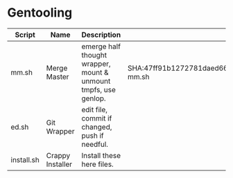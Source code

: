 # Gentooling
Script | Name | Description | Checksums
------ | ---- | ----------- | ---------
mm.sh | Merge Master | emerge half thought wrapper, mount & unmount tmpfs, use genlop. | SHA:47ff91b1272781daed6625c8d9cc45184c4b0448853b4a164bb62b916b93f7d75da3bb836527296f0a23d8c34a4486e8e62ce5dc6ed1137a6120094174221053  mm.sh
ed.sh | Git Wrapper | edit file, commit if changed, push if needful.
install.sh | Crappy Installer | Install these here files.
